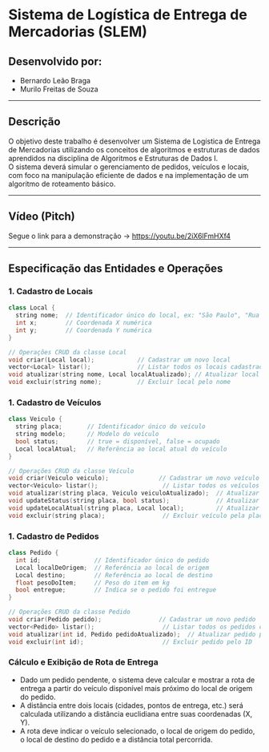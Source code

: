 # Sistema de Logística de Entrega de Mercadorias (SLEM)

## Desenvolvido por:
- Bernardo Leão Braga  
- Murilo Freitas de Souza  

---

## Descrição
O objetivo deste trabalho é desenvolver um Sistema de Logística de Entrega de Mercadorias utilizando os conceitos de algoritmos e estruturas de dados aprendidos na disciplina de Algoritmos e Estruturas de Dados I.  
O sistema deverá simular o gerenciamento de pedidos, veículos e locais, com foco na manipulação eficiente de dados e na implementação de um algoritmo de roteamento básico.

---

## Vídeo (Pitch)

Segue o link para a demonstração -> https://youtu.be/2iX6lFmHXf4

---

## Especificação das Entidades e Operações

### 1. Cadastro de Locais

```cpp
class Local {
  string nome;  // Identificador único do local, ex: "São Paulo", "Rua A, 123"
  int x;        // Coordenada X numérica
  int y;        // Coordenada Y numérica
}

// Operações CRUD da classe Local
void criar(Local local);            // Cadastrar um novo local
vector<Local> listar();             // Listar todos os locais cadastrados
void atualizar(string nome, Local localAtualizado); // Atualizar local pelo nome
void excluir(string nome);          // Excluir local pelo nome
```
### 1. Cadastro de Veículos
```cpp
class Veiculo {
  string placa;       // Identificador único do veículo
  string modelo;      // Modelo do veículo
  bool status;        // true = disponível, false = ocupado
  Local localAtual;   // Referência ao local atual do veículo
}

// Operações CRUD da classe Veículo
void criar(Veiculo veiculo);              // Cadastrar um novo veículo
vector<Veiculo> listar();                  // Listar todos os veículos cadastrados
void atualizar(string placa, Veiculo veiculoAtualizado);  // Atualizar veículo pela placa
void updateStatus(string placa, bool status);             // Atualizar status do veículo
void updateLocalAtual(string placa, Local local);         // Atualizar local atual do veículo
void excluir(string placa);                // Excluir veículo pela placa
```
### 1. Cadastro de Pedidos
```cpp
class Pedido {
  int id;               // Identificador único do pedido
  Local localDeOrigem;  // Referência ao local de origem
  Local destino;        // Referência ao local de destino
  float pesoDoItem;     // Peso do item em kg
  bool entregue;        // Indica se o pedido foi entregue
}

// Operações CRUD da classe Pedido
void criar(Pedido pedido);                // Cadastrar um novo pedido
vector<Pedido> listar();                   // Listar todos os pedidos cadastrados
void atualizar(int id, Pedido pedidoAtualizado);  // Atualizar pedido pelo ID
void excluir(int id);                      // Excluir pedido pelo ID
```
### Cálculo e Exibição de Rota de Entrega

- Dado um pedido pendente, o sistema deve calcular e mostrar a rota de entrega a partir do veículo disponível mais próximo do local de origem do pedido.
- A distância entre dois locais (cidades, pontos de entrega, etc.) será calculada utilizando a distância euclidiana entre suas coordenadas (X, Y).
- A rota deve indicar o veículo selecionado, o local de origem do pedido, o local de destino do pedido e a distância total percorrida.
